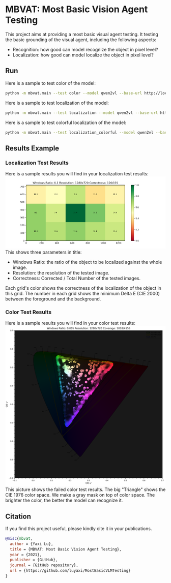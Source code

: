 # MBVAT: Most Basic Vision Agent Testing

This project aims at providing a most basic visual agent testing.
It testing the basic grounding of the visual agent, including the following aspects:

- Recognition: how good can model recognize the object in pixel level?
- Localization: how good can model localize the object in pixel level?

## Run

Here is a sample to test color of the model:

```bash
python -m mbvat.main --test color --model qwen2vl --base-url http://localhost:8000/v1 --save-path results
```

Here is a sample to test localization of the model:

```bash
python -m mbvat.main --test localization --model qwen2vl --base-url http://localhost:8000/v1 --save-path results
```

Here is a sample to test colorful localization of the model:

```bash
python -m mbvat.main --test localization_colorful --model qwen2vl --base-url http://localhost:8000/v1 --save-path results
```

## Results Example

### Localization Test Results
Here is a sample results you will find in your localization test results:
![Localization Test Results](./assets/loc_example.png)
This shows three parameters in title:
- Windows Ratio: the ratio of the object to be localized against the whole image.
- Resolution: the resolution of the tested image.
- Correctness: Corrected / Total Number of the tested images.

Each grid's color shows the correctness of the localization of the object in this grid.
The number in each grid shows the minimum Delta E (CIE 2000) between the foreground and the background.

### Color Test Results
Here is a sample results you will find in your color test results:
![Color Test Results](./assets/color_example.png)
This picture shows the failed color test results.
The big "Triangle" shows the CIE 1976 color space.
We make a gray mask on top of color space.
The brighter the color, the better the model can recognize it.


## Citation
If you find this project useful, please kindly cite it in your publications.

```bibtex
@misc{mbvat,
  author = {Yaxi Lu},
  title = {MBVAT: Most Basic Vision Agent Testing},
  year = {2021},
  publisher = {GitHub},
  journal = {GitHub repository},
  url = {https://github.com/luyaxi/MostBasicVLMTesting}
}
```